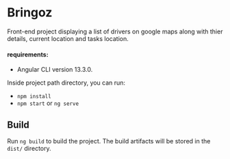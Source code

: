 # Bringoz
Front-end project displaying a list of drivers on google maps along with thier details, current location and tasks location.

#### requirements:
* Angular CLI version 13.3.0.

Inside project path directory, you can run:
* `npm install`
* `npm start` or `ng serve`

## Build

Run `ng build` to build the project. The build artifacts will be stored in the `dist/` directory.









